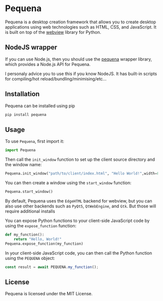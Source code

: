 # Pequena
Pequena is a desktop creation framework that allows you to create desktop applications using web technologies such as HTML, CSS, and JavaScript. It is built on top of the [webview](https://pypi.org/project/pywebview/) library for Python.

## NodeJS wrapper
If you can use Node.js, then you should use the [pequena](https://www.npmjs.com/package/pequena) wrapper library, which provides a Node.js API for Pequena.

I personaly advice you to use this if you know NodeJS. It has built-in scripts for compiling/hot reload/bundling/minimising/etc...

## Installation
Pequena can be installed using pip
```bash
pip install pequena
```

## Usage
To use `Pequena`, first import it:
```python
import Pequena
```

Then call the `init_window` function to set up the client source directory and the window name:
```python
Pequena.init_window("path/to/client/index.html", "Hello World!",width=800, height=600)
```

You can then create a window using the `start_window` function:
```python
Pequena.start_window()
``` 

By default, Pequena uses the `EdgeHTML` backend for webview, but you can also use other backends such as `PyQt5`, `QtWebEngine`, and `Gtk`. But those will require additional installs

You can expose Python functions to your client-side JavaScript code by using the `expose_function` function:
```python
def my_function():
    return "Hello, World!"
Pequena.expose_function(my_function)
``` 

In your client-side JavaScript code, you can then call the Python function using the `PEQUENA` object:
```Javascript
const result = await PEQUENA.my_function();
```

## License
Pequena is licensed under the MIT License.